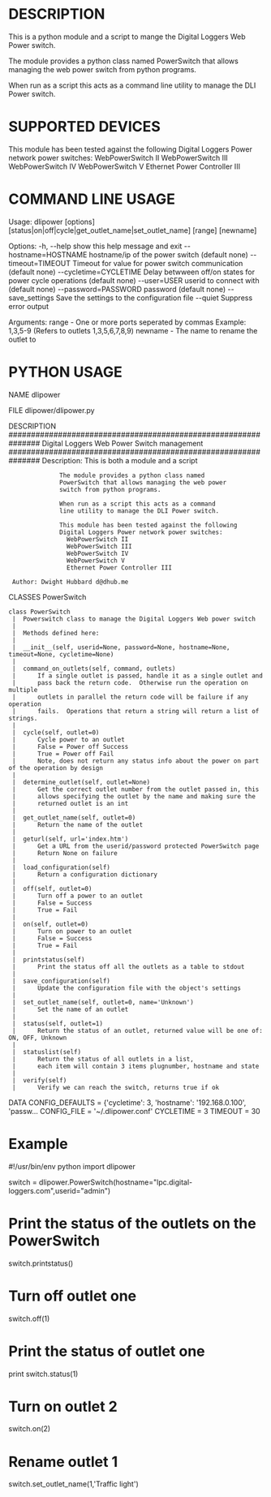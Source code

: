 DESCRIPTION
===========
This is a python module and a script to mange the 
Digital Loggers Web Power switch.
              
The module provides a python class named
PowerSwitch that allows managing the web power
switch from python programs.

When run as a script this acts as a command
line utility to manage the DLI Power switch.

SUPPORTED DEVICES
=================
This module has been tested against the following 
Digital Loggers Power network power switches:
  WebPowerSwitch II
  WebPowerSwitch III
  WebPowerSwitch IV
  WebPowerSwitch V
  Ethernet Power Controller III

COMMAND LINE USAGE
==================
Usage: dlipower [options] [status|on|off|cycle|get_outlet_name|set_outlet_name] [range] [newname]

Options:
  -h, --help            show this help message and exit
  --hostname=HOSTNAME   hostname/ip of the power switch (default none)
  --timeout=TIMEOUT     Timeout for value for power switch communication
                        (default none)
  --cycletime=CYCLETIME
                        Delay betwween off/on states for power cycle
                        operations (default none)
  --user=USER           userid to connect with (default none)
  --password=PASSWORD   password (default none)
  --save_settings       Save the settings to the configuration file
  --quiet               Suppress error output

Arguments:
  range - One or more ports seperated by commas
    Example: 
      1,3,5-9 (Refers to outlets 1,3,5,6,7,8,9)
  newname - The name to rename the outlet to

PYTHON USAGE
============
NAME
    dlipower

FILE
    dlipower/dlipower.py

DESCRIPTION
    ###############################################################
    Digital Loggers Web Power Switch management
    ###############################################################
     Description: This is both a module and a script
    
                  The module provides a python class named
                  PowerSwitch that allows managing the web power
                  switch from python programs.
    
                  When run as a script this acts as a command
                  line utility to manage the DLI Power switch.
    
                  This module has been tested against the following 
                  Digital Loggers Power network power switches:
                    WebPowerSwitch II
                    WebPowerSwitch III
                    WebPowerSwitch IV
                    WebPowerSwitch V
                    Ethernet Power Controller III
                  
     Author: Dwight Hubbard d@dhub.me

CLASSES
    PowerSwitch
    
    class PowerSwitch
     |  Powerswitch class to manage the Digital Loggers Web power switch
     |  
     |  Methods defined here:
     |  
     |  __init__(self, userid=None, password=None, hostname=None, timeout=None, cycletime=None)
     |  
     |  command_on_outlets(self, command, outlets)
     |      If a single outlet is passed, handle it as a single outlet and 
     |      pass back the return code.  Otherwise run the operation on multiple
     |      outlets in parallel the return code will be failure if any operation
     |      fails.  Operations that return a string will return a list of strings.
     |  
     |  cycle(self, outlet=0)
     |      Cycle power to an outlet 
     |      False = Power off Success
     |      True = Power off Fail
     |      Note, does not return any status info about the power on part of the operation by design
     |  
     |  determine_outlet(self, outlet=None)
     |      Get the correct outlet number from the outlet passed in, this
     |      allows specifying the outlet by the name and making sure the
     |      returned outlet is an int
     |  
     |  get_outlet_name(self, outlet=0)
     |      Return the name of the outlet
     |  
     |  geturl(self, url='index.htm')
     |      Get a URL from the userid/password protected PowerSwitch page 
     |      Return None on failure
     |  
     |  load_configuration(self)
     |      Return a configuration dictionary
     |  
     |  off(self, outlet=0)
     |      Turn off a power to an outlet 
     |      False = Success
     |      True = Fail
     |  
     |  on(self, outlet=0)
     |      Turn on power to an outlet 
     |      False = Success
     |      True = Fail
     |  
     |  printstatus(self)
     |      Print the status off all the outlets as a table to stdout
     |  
     |  save_configuration(self)
     |      Update the configuration file with the object's settings
     |  
     |  set_outlet_name(self, outlet=0, name='Unknown')
     |      Set the name of an outlet
     |  
     |  status(self, outlet=1)
     |      Return the status of an outlet, returned value will be one of: ON, OFF, Unknown
     |  
     |  statuslist(self)
     |      Return the status of all outlets in a list, 
     |      each item will contain 3 items plugnumber, hostname and state
     |  
     |  verify(self)
     |      Verify we can reach the switch, returns true if ok

DATA
    CONFIG_DEFAULTS = {'cycletime': 3, 'hostname': '192.168.0.100', 'passw...
    CONFIG_FILE = '~/.dlipower.conf'
    CYCLETIME = 3
    TIMEOUT = 30

Example
=======
#!/usr/bin/env python
import dlipower

switch = dlipower.PowerSwitch(hostname="lpc.digital-loggers.com",userid="admin")

# Print the status of the outlets on the PowerSwitch
switch.printstatus()

# Turn off outlet one
switch.off(1)

# Print the status of outlet one
print switch.status(1)

# Turn on outlet 2
switch.on(2)

# Rename outlet 1
switch.set_outlet_name(1,'Traffic light')
